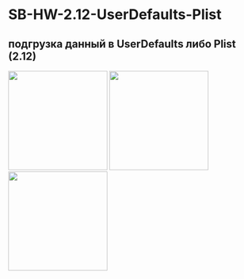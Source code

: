# SB-HW-2.12-UserDefaults-Plist
## подгрузка данный в UserDefaults либо Plist (2.12)
<p>
<img src="https://user-images.githubusercontent.com/112563277/195729588-6830a832-5d06-41cc-b0b8-9152164a85af.png" width="200"/>
<img src="https://user-images.githubusercontent.com/112563277/195729587-7fb47f4b-1418-4013-8767-97ef272298b9.png" width="200"/>
<img src="https://user-images.githubusercontent.com/112563277/195729583-3767239f-6545-4317-a732-eba8451c6293.png" width="200"/>
</p>

